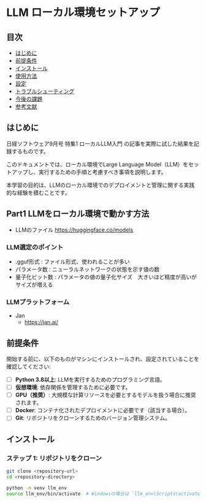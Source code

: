 # LLM ローカル環境セットアップ

## 目次

- [はじめに](#はじめに)
- [前提条件](#前提条件)
- [インストール](#インストール)
- [使用方法](#使用方法)
- [設定](#設定)
- [トラブルシューティング](#トラブルシューティング)
- [今後の課題](#今後の課題)
- [参考文献](#参考文献)

## はじめに

日経ソフトウェア9月号 特集1 ローカルLLM入門 の記事を実際に試した結果を記録するものです。

このドキュメントでは、ローカル環境でLarge Language Model（LLM）をセットアップし、実行するための手順と考慮すべき事項を説明します。

本学習の目的は、LLMのローカル環境でのデプロイメントと管理に関する実践的な経験を積むことです。

## Part1 LLMをローカル環境で動かす方法

- LLMのファイル https://huggingface.co/models

### LLM選定のポイント

- .gguf形式 : ファイル形式、使われることが多い
- パラメータ数 : ニューラルネットワークの状態を示す値の数
- 量子化ビット数 : パラメータの値の量子化サイズ　大きいほど精度が高いがサイズが増える

### LLMプラットフォーム

- Jan
  - https://jan.ai/

## 前提条件

開始する前に、以下のものがマシンにインストールされ、設定されていることを確認してください:
- [ ] **Python 3.8以上**: LLMを実行するためのプログラミング言語。
- [ ] **仮想環境**: 依存関係を管理するために必要です。
- [ ] **GPU（推奨）**: 大規模な計算リソースを必要とするモデルを扱う場合に推奨されます。
- [ ] **Docker**: コンテナ化されたデプロイメントに必要です（該当する場合）。
- [ ] **Git**: リポジトリをクローンするためのバージョン管理システム。

## インストール
### ステップ 1: リポジトリをクローン
```bash
git clone <repository-url>
cd <repository-directory>

python -m venv llm_env
source llm_env/bin/activate  # Windowsの場合は `llm_env\Scripts\activate`
